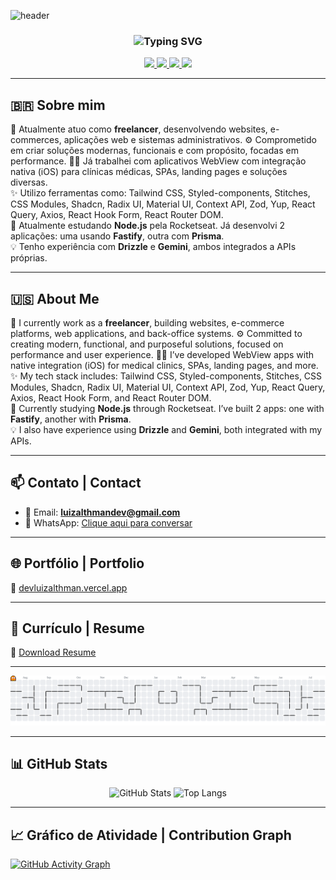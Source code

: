 ![header](https://capsule-render.vercel.app/api?type=waving&color=gradient&height=200&section=header&text=Luiz%20Althman&fontSize=40&fontAlign=center)

<h3 align="center">
  <img src="https://readme-typing-svg.herokuapp.com?font=Fira+Code&size=22&pause=1000&color=58A6FF&center=true&vCenter=true&width=440&lines=Frontend+Developer;React+%7C+Next.js+%7C+Vite.js+lover" alt="Typing SVG" />
</h3>

<p align="center">
  <a href="https://www.linkedin.com/in/luiz-althman-173656245/" target="_blank">
    <img src="https://img.shields.io/badge/LinkedIn-0077B5?style=for-the-badge&logo=linkedin&logoColor=white" />
  </a>
  <a href="https://x.com/LuizAlthman_" target="_blank">
    <img src="https://img.shields.io/badge/Twitter-1DA1F2?style=for-the-badge&logo=twitter&logoColor=white" />
  </a>
  <a href="https://www.instagram.com/luiz_althman/" target="_blank">
    <img src="https://img.shields.io/badge/Instagram-E4405F?style=for-the-badge&logo=instagram&logoColor=white" />
  </a>
  <a href="https://wa.me/5511947469137" target="_blank">
    <img src="https://img.shields.io/badge/WhatsApp-25D366?style=for-the-badge&logo=whatsapp&logoColor=white" />
  </a>
</p>

---

## 🇧🇷 Sobre mim

🔭 Atualmente atuo como **freelancer**, desenvolvendo websites, e-commerces, aplicações web e sistemas administrativos.
⚙️ Comprometido em criar soluções modernas, funcionais e com propósito, focadas em performance.
👨‍⚕️ Já trabalhei com aplicativos WebView com integração nativa (iOS) para clínicas médicas, SPAs, landing pages e soluções diversas.  
✨ Utilizo ferramentas como: Tailwind CSS, Styled-components, Stitches, CSS Modules, Shadcn, Radix UI, Material UI, Context API, Zod, Yup, React Query, Axios, React Hook Form, React Router DOM.  
🌱 Atualmente estudando **Node.js** pela Rocketseat. Já desenvolvi 2 aplicações: uma usando **Fastify**, outra com **Prisma**.  
💡 Tenho experiência com **Drizzle** e **Gemini**, ambos integrados a APIs próprias.

---

## 🇺🇸 About Me

🔭 I currently work as a **freelancer**, building websites, e-commerce platforms, web applications, and back-office systems.
⚙️ Committed to creating modern, functional, and purposeful solutions, focused on performance and user experience.
👨‍⚕️ I’ve developed WebView apps with native integration (iOS) for medical clinics, SPAs, landing pages, and more.  
✨ My tech stack includes: Tailwind CSS, Styled-components, Stitches, CSS Modules, Shadcn, Radix UI, Material UI, Context API, Zod, Yup, React Query, Axios, React Hook Form, and React Router DOM.  
🌱 Currently studying **Node.js** through Rocketseat. I’ve built 2 apps: one with **Fastify**, another with **Prisma**.  
💡 I also have experience using **Drizzle** and **Gemini**, both integrated with my APIs.

---

## 📫 Contato | Contact

- 📩 Email: **luizalthmandev@gmail.com**  
- 📱 WhatsApp: [Clique aqui para conversar](https://wa.me/5511947469137)

---

## 🌐 Portfólio | Portfolio

🔗 [devluizalthman.vercel.app](https://devluizalthman.vercel.app)

---

## 📄 Currículo | Resume

📄 [Download Resume](https://devluizalthman.vercel.app/files/cv-luiz-althman-2025.pdf)

---

<p align="center">
  <img src="https://raw.githubusercontent.com/Luiz-Althman/Luiz-Althman/output/pacman-contribution-graph.svg" alt="Pac-Man Contribution Graph" />
</p>

---

## 📊 GitHub Stats

<div align="center">
  <img src="https://github-readme-stats.vercel.app/api?username=Luiz-Althman&show_icons=true&theme=radical" alt="GitHub Stats" />
  <img src="https://github-readme-stats.vercel.app/api/top-langs/?username=Luiz-Althman&layout=compact&theme=radical" alt="Top Langs" />
</div>

---

## 📈 Gráfico de Atividade | Contribution Graph

[![GitHub Activity Graph](https://github-readme-activity-graph.vercel.app/graph?username=Luiz-Althman&theme=react-dark)](https://github.com/Ashutosh00710/github-readme-activity-graph)

